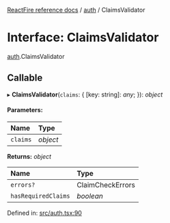[ReactFire reference docs](../README.md) / [auth](../modules/auth.md) / ClaimsValidator

# Interface: ClaimsValidator

[auth](../modules/auth.md).ClaimsValidator

## Callable

▸ **ClaimsValidator**(`claims`: { [key: string]: *any*;  }): *object*

#### Parameters:

| Name | Type |
| :------ | :------ |
| `claims` | *object* |

**Returns:** *object*

| Name | Type |
| :------ | :------ |
| `errors?` | ClaimCheckErrors |
| `hasRequiredClaims` | *boolean* |

Defined in: [src/auth.tsx:90](https://github.com/FirebaseExtended/reactfire/blob/main/src/auth.tsx#L90)
